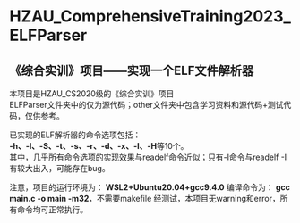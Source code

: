 # HZAU_ComprehensiveTraining2023_ELFParser
## 《综合实训》项目——实现一个ELF文件解析器
本项目是HZAU_CS2020级的《综合实训》项目<br>
ELFParser文件夹中的仅为源代码；other文件夹中包含学习资料和源代码+测试代码，仅供参考。<br>

已实现的ELF解析器的命令选项包括：<br>
**-h、-l、-S、-t、-s、-r、-d、-x、-I、-H**等10个。<br>
其中，几乎所有命令选项的实现效果与readelf命令近似；只有-I命令与readelf -I有较大出入，可能存在bug。<br>

注意，项目的运行环境为：
**WSL2+Ubuntu20.04+gcc9.4.0**
编译命令为：
**gcc main.c -o main -m32**，不需要makefile
经测试，本项目无warning和error，所有命令均可正常执行。<br>
